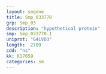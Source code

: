 ```yaml
---
layout: smgene
title: Smp_033770
grp: Smp_03
description: "hypothetical protein"
smp: Smp_033770.1
uniprot: "G4LVD3"
length:  2709
cdd: "ns"
kk: K17659
categories: sm
---
```

